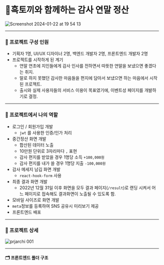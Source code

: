 # 🐰흑토끼와 함께하는 감사 연말 정산
![Screenshot 2024-01-22 at 19 54 13](https://github.com/rachel-park-dev/thxurabbit/assets/88074487/ad5f5722-889d-42cb-b820-9c397e41c715)

<hr/>

### 🚩 프로젝트 구성 인원
- 기획자 1명, UI/UX 디자이너 2명, 백엔드 개발자 2명, 프론트엔드 개발자 2명
- 프로젝트를 시작하게 된 계기
  - 연말 연초에 지인들에게 감사 인사를 전하면서 따뜻한 연말을 보냈으면 좋겠다는 취지.
  - 말로 하지 못했던 감사한 마음들을 편지에 담아서 보냈으면 하는 마음에서 시작된 프로젝트.
  - 출시와 실제 사용자들의 서비스 이용이 목표였기에, 이벤트성 페이지를 개발하기로 결정.
 
 <hr/>
 
### 🚩 프로젝트에서 나의 역할
- 로그인 / 회원가입 개발
  - `jwt` 를 사용한 인증/인가 처리
- 중간정산 화면 개발
  - 합산된 데이터 노출
  - 10만원 단위로 3자리마다 `,` 표현
  - 감사 편지를 받았을 경우 1명당 소득 `+100,000원`
  - 감사 편지를 내가 쓸 경우 1명당 지출 `-100,000원`
- 감사 메세지 남김 화면 개발
  - `react-hook-form` 사용
- 최종 결과 화면 개발
  - 2022년 12월 31일 이후 화면을 모두 결과 페이지(`/result`)로 랜딩 시켜서 
    어느 페이지로 접속해도 결과화면이 노출될 수 있도록 함.
- 모바일 사이즈로 화면 개발
- `meta`정보를 등록하여 SNS 공유시 미리보기 제공
- 프론트엔드 배포

<hr/>

### 🚩 프로젝트 상세
![prjarchi 001](https://github.com/rachel-park-dev/thxurabbit/assets/88074487/f9312585-e2a0-4bba-8586-b2257196ff5f)

<hr/>

#### 🗂️ 프론트엔드 폴더 구조

